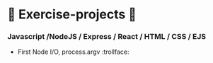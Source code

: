 # :crystal_ball: Exercise-projects :carousel_horse:
### Javascript /NodeJS / Express / React / HTML / CSS / EJS

- First Node I/O, process.argv   :trollface: